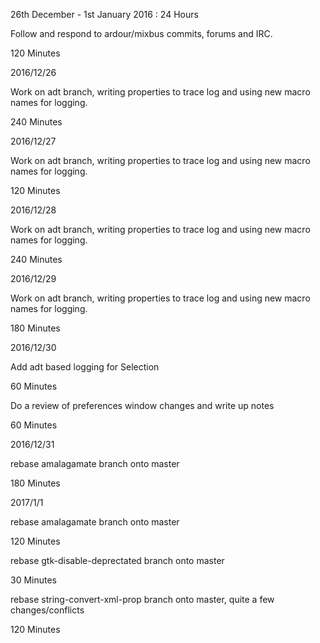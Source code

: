 26th December - 1st January 2016 : 24 Hours

Follow and respond to ardour/mixbus commits, forums and IRC.

120 Minutes

2016/12/26

Work on adt branch, writing properties to trace log and using new macro names
for logging.

240 Minutes

2016/12/27

Work on adt branch, writing properties to trace log and using new macro names
for logging.

120 Minutes

2016/12/28

Work on adt branch, writing properties to trace log and using new macro names
for logging.

240 Minutes

2016/12/29

Work on adt branch, writing properties to trace log and using new macro names
for logging.

180 Minutes

2016/12/30

Add adt based logging for Selection

60 Minutes

Do a review of preferences window changes and write up notes

60 Minutes

2016/12/31

rebase amalagamate branch onto master

180 Minutes

2017/1/1

rebase amalagamate branch onto master

120 Minutes

rebase gtk-disable-deprectated branch onto master

30 Minutes

rebase string-convert-xml-prop branch onto master, quite a few
changes/conflicts

120 Minutes
